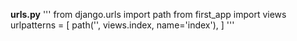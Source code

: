 
**urls.py**
'''
from django.urls import path
from first_app import views
urlpatterns = [
    path('', views.index, name='index'),
]
'''
